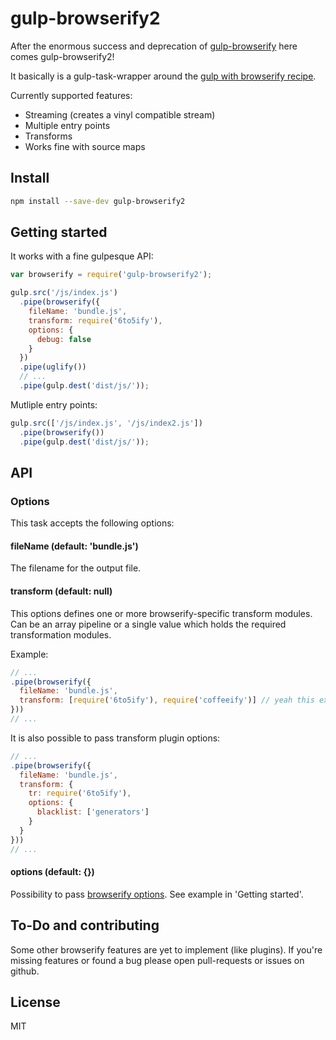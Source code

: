 # gulp-browserify2

After the enormous success and deprecation of [gulp-browserify](https://github.com/deepak1556/gulp-browserify) here comes gulp-browserify2!

It basically is a gulp-task-wrapper around the [gulp with browserify recipe](https://github.com/gulpjs/gulp/blob/master/docs/recipes/browserify-uglify-sourcemap.md).

Currently supported features:

* Streaming (creates a vinyl compatible stream)
* Multiple entry points
* Transforms
* Works fine with source maps

## Install

```bash
npm install --save-dev gulp-browserify2
```


## Getting started

It works with a fine gulpesque API:

```javascript
var browserify = require('gulp-browserify2');

gulp.src('/js/index.js')
  .pipe(browserify({
    fileName: 'bundle.js',
    transform: require('6to5ify'),
    options: {
      debug: false
    }
  })
  .pipe(uglify())
  // ...
  .pipe(gulp.dest('dist/js/'));

```

Mutliple entry points:

```javascript
gulp.src(['/js/index.js', '/js/index2.js'])
  .pipe(browserify())
  .pipe(gulp.dest('dist/js/'));

```

## API

### Options

This task accepts the following options:

#### fileName (default: 'bundle.js')
The filename for the output file.


#### transform (default: null)
This options defines one or more browserify-specific transform modules. Can be an array pipeline or a single value which holds the required transformation modules.

Example:

```javascript
// ...
.pipe(browserify({
  fileName: 'bundle.js',
  transform: [require('6to5ify'), require('coffeeify')] // yeah this example is kind of silly
}))
// ...
```

It is also possible to pass transform plugin options:

```javascript
// ...
.pipe(browserify({
  fileName: 'bundle.js',
  transform: {
    tr: require('6to5ify'),
    options: {
      blacklist: ['generators']
    }
  }
}))
// ...
```

#### options (default: {})
Possibility to pass [browserify options](https://github.com/substack/node-browserify#var-b--browserifyfiles-or-opts). See example in 'Getting started'.


## To-Do and contributing

Some other browserify features are yet to implement (like plugins). If you're missing features or found a bug please open pull-requests or issues on github.

## License

MIT
